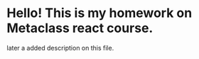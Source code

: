 # Hello! This is my homework on Metaclass react course.

later a added description on this file.

<!--
  Перечень текущих вопросов:
  1. Какие зависимости относить к dependencies, а какие к dev. deps ? [sass, classnames]
  2. Нужно ли везде импортировать React и почему?
  3. В чем разница между
    const Component = () => {},
    const Component = function() {},
    export default function() {}.
 -->
